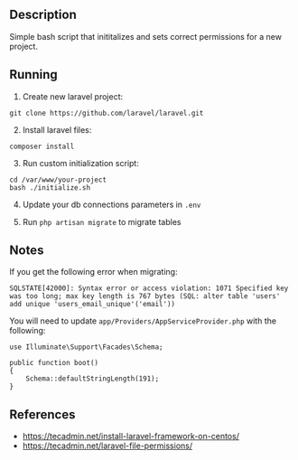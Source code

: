 Description
------------
Simple bash script that inititalizes and sets correct permissions for a new project.

Running
------------
1. Create new laravel project:
```
git clone https://github.com/laravel/laravel.git
```
2. Install laravel files:
```
composer install
```

3. Run custom initialization script:
```
cd /var/www/your-project
bash ./initialize.sh
```
4. Update your db connections parameters in `.env`

5. Run `php artisan migrate` to migrate tables

Notes
------------
If you get the following error when migrating:
```
SQLSTATE[42000]: Syntax error or access violation: 1071 Specified key was too long; max key length is 767 bytes (SQL: alter table 'users' add unique 'users_email_unique'('email'))
```
You will need to update `app/Providers/AppServiceProvider.php` with the following:
```
use Illuminate\Support\Facades\Schema;

public function boot()
{
    Schema::defaultStringLength(191);
}
```

References
------------
* https://tecadmin.net/install-laravel-framework-on-centos/
* https://tecadmin.net/laravel-file-permissions/
